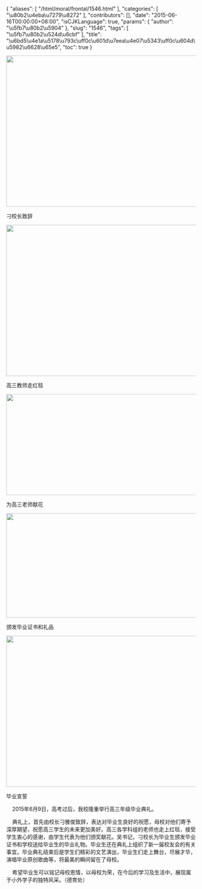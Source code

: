 {
    "aliases": [
        "/html/moral/frontal/1546.html"
    ],
    "categories": [
        "\u80b2\u4eba\u7279\u8272"
    ],
    "contributors": [],
    "date": "2015-06-16T00:00:00+08:00",
    "isCJKLanguage": true,
    "params": {
        "author": "\u5fb7\u80b2\u5904"
    },
    "slug": "1546",
    "tags": [
        "\u5fb7\u80b2\u524d\u6cbf"
    ],
    "title": "\u6bd5\u4e1a\u5178\u793c\uff0c\u601d\u7eea\u4e07\u5343\uff0c\u604d\u5982\u6628\u65e5",
    "toc": true
}


<img
    src="https://cdn.tfls.online/mirror/full/e90874ec1a39fb0eac81e74f5cd074f49c985c16.jpg"
    style="display:block;margin-left:auto;margin-right:auto;"
    decoding="async"
    fetchpriority="auto"
    loading="lazy"
    height="401"
    width="600"
/>




刁校长致辞





<img
    src="https://cdn.tfls.online/mirror/full/aa23d2c2828378b77e699163985fd3d8fe8669f7.jpg"
    style="display:block;margin-left:auto;margin-right:auto;"
    decoding="async"
    fetchpriority="auto"
    loading="lazy"
    height="401"
    width="600"
/>




高三教师走红毯





<img
    src="https://cdn.tfls.online/mirror/full/c26f81e7c8d80fc3cdeb6f1a20e2ac1449391cdf.jpg"
    style="display:block;margin-left:auto;margin-right:auto;"
    decoding="async"
    fetchpriority="auto"
    loading="lazy"
    height="268"
    width="600"
/>




为高三老师献花





<img
    src="https://cdn.tfls.online/mirror/full/41f82afcc617bac4f4a18b9e4536322f73589eb4.jpg"
    style="display:block;margin-left:auto;margin-right:auto;"
    decoding="async"
    fetchpriority="auto"
    loading="lazy"
    height="277"
    width="600"
/>




颁发毕业证书和礼品





<img
    src="https://cdn.tfls.online/mirror/full/98f0adbaa91b0b2103a784355ceac3019467d126.jpg"
    style="display:block;margin-left:auto;margin-right:auto;"
    decoding="async"
    fetchpriority="auto"
    loading="lazy"
    height="401"
    width="600"
/>




毕业宣誓




  





    2015年6月9日，高考过后，我校隆重举行高三年级毕业典礼。




    典礼上，首先由校长刁雅俊致辞，表达对毕业生良好的祝愿，母校对他们寄予深厚期望，祝愿高三学生的未来更加美好。高三各学科组的老师也走上红毯，接受学生衷心的感谢，由学生代表为他们颁奖献花。吴书记，刁校长为毕业生颁发毕业证书和学校送给毕业生的毕业礼物。毕业生还在典礼上组织了新一届校友会的有关事宜。毕业典礼结束后是学生们精彩的文艺演出，毕业生们走上舞台，尽展才华，演唱毕业原创歌曲等，将最美的瞬间留在了母校。




    希望毕业生可以铭记母校恩情，以母校为荣，在今后的学习及生活中，展现属于小外学子的独特风采。（德育处）




  



